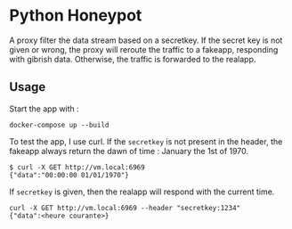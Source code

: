 # Python Honeypot

A proxy filter the data stream based on a secretkey. If the secret key is not given or wrong, the proxy will reroute the traffic to a fakeapp, responding with gibrish data. Otherwise, the traffic is forwarded to the realapp.

## Usage

Start the app with :
```
docker-compose up --build
``` 

To test the app, I use curl. If the `secretkey` is not present in the header, the fakeapp always return the dawn of time : January the 1st of 1970.
```
$ curl -X GET http://vm.local:6969
{"data":"00:00:00 01/01/1970"}
```

If `secretkey` is given, then the realapp will respond with the current time.
```
curl -X GET http://vm.local:6969 --header "secretkey:1234"
{"data":<heure courante>}
```
